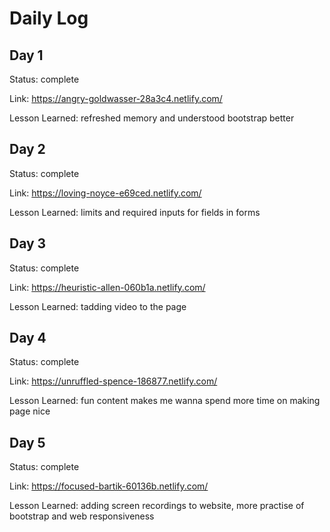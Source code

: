 # Daily Log

## Day 1
Status: complete

Link: https://angry-goldwasser-28a3c4.netlify.com/

Lesson Learned: refreshed memory and understood bootstrap better

## Day 2
Status: complete

Link: https://loving-noyce-e69ced.netlify.com/

Lesson Learned: limits and required inputs for fields in forms

## Day 3
Status: complete

Link: https://heuristic-allen-060b1a.netlify.com/

Lesson Learned: tadding video to the page
## Day 4
Status: complete

Link: https://unruffled-spence-186877.netlify.com/

Lesson Learned: fun content makes me wanna spend more time on making page nice

## Day 5
Status: complete

Link: https://focused-bartik-60136b.netlify.com/

Lesson Learned: adding screen recordings to website, more practise of bootstrap and web responsiveness
